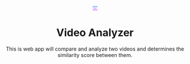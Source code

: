 <div align="center">

<img src="static/images/favicon.png">

<h1> Video Analyzer </h1>

<p> This is web app will compare and analyze two videos and determines the similarity score between them.</p>

</div>

